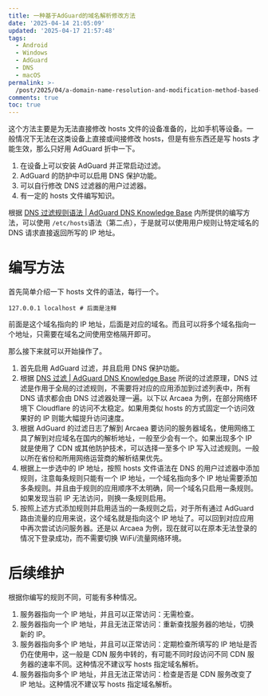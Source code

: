```yaml
---
title: 一种基于AdGuard的域名解析修改方法
date: '2025-04-14 21:05:09'
updated: '2025-04-17 21:57:48'
tags:
  - Android
  - Windows
  - AdGuard
  - DNS
  - macOS
permalink: >-
  /post/2025/04/a-domain-name-resolution-and-modification-method-based-on-adguard-1qztq.html
comments: true
toc: true
---
```




这个方法主要是为无法直接修改 hosts 文件的设备准备的，比如手机等设备。一般情况下无法在这类设备上直接或间接修改 hosts，但是有些东西还是写 hosts 才能生效，那么只好用 AdGuard 折中一下。



1. 在设备上可以安装 AdGuard 并正常启动过滤。
2. AdGuard 的防护中可以启用 DNS 保护功能。
3. 可以自行修改 DNS 过滤器的用户过滤器。
4. 有一定的 hosts 文件编写知识。

根据 [DNS 过滤规则语法 | AdGuard DNS Knowledge Base](https://adguard-dns.io/kb/zh-CN/general/dns-filtering-syntax/) 内所提供的编写方法，可以使用 `/etc/hosts` ​语法（第二点），于是就可以使用用户规则让特定域名的 DNS 请求直接返回所写的 IP 地址。

# 编写方法

首先简单介绍一下 hosts 文件的语法，每行一个。

```plaintext
127.0.0.1 localhost # 后面是注释
```

前面是这个域名指向的 IP 地址，后面是对应的域名。而且可以将多个域名指向一个地址，只需要在域名之间使用空格隔开即可。

那么接下来就可以开始操作了。

1. 首先启用 AdGuard 过滤，并且启用 DNS 保护功能。
2. 根据 [DNS 过滤 | AdGuard DNS Knowledge Base](https://adguard-dns.io/kb/zh-CN/general/dns-filtering/#dns-%E8%BF%87%E6%BB%A4%E5%B7%A5%E4%BD%9C%E5%8E%9F%E7%90%86%E6%98%AF%E4%BB%80%E4%B9%88) 所说的过滤原理，DNS 过滤是作用于全局的过滤规则，不需要将对应的应用添加到过滤列表中，所有 DNS 请求都会由 DNS 过滤器处理一遍。以下以 Arcaea 为例，在部分网络环境下 Cloudflare 的访问不太稳定。如果用类似 hosts 的方式固定一个访问效果好的 IP 则能大幅提升访问速度。
3. 根据 AdGuard 的过滤日志了解到 Arcaea 要访问的服务器域名，使用网络工具了解到对应域名在国内的解析地址，一般至少会有一个。如果出现多个 IP 就是使用了 CDN 或其他防护技术，可以选择一至多个 IP 写入过滤规则。一般以所在省份和所用网络运营商的解析结果优先。
4. 根据上一步选中的 IP 地址，按照 hosts 文件语法在 DNS 的用户过滤器中添加规则，注意每条规则只能有一个 IP 地址，一个域名指向多个 IP 地址需要添加多条规则。并且由于规则的应用顺序不太明确，同一个域名只启用一条规则。如果发现当前 IP 无法访问，则换一条规则启用。
5. 按照上述方式添加规则并启用适当的一条规则之后，对于所有通过 AdGuard 路由流量的应用来说，这个域名就是指向这个 IP 地址了。可以回到对应应用中再次尝试访问服务器。还是以 Arcaea 为例，现在就可以在原本无法登录的情况下登录成功，而不需要切换 WiFi/流量网络环境。

# 后续维护

根据你编写的规则不同，可能有多种情况。

1. 服务器指向一个 IP 地址，并且可以正常访问：无需检查。
2. 服务器指向一个 IP 地址，并且无法正常访问：重新查找服务器的地址，切换新的 IP。
3. 服务器指向多个 IP 地址，并且可以正常访问：定期检查所填写的 IP 地址是否仍在使用中，这一般是 CDN 服务中转的，有可能不同时段访问不同 CDN 服务器的速率不同。这种情况不建议写 hosts 指定域名解析。
4. 服务器指向多个 IP 地址，并且无法正常访问：检查是否是 CDN 服务改变了 IP 地址。这种情况不建议写 hosts 指定域名解析。
